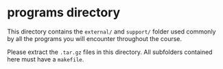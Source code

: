 # programs directory

This directory contains the `external/` and `support/` folder used commonly by all the programs you will encounter throughout the course.

Please extract the `.tar.gz` files in this directory.
All subfolders contained here must have a `makefile`.
